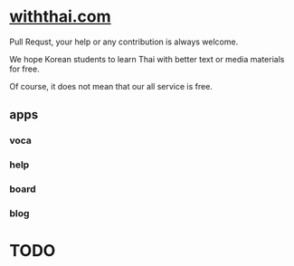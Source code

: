 # [withthai.com](https://www.withthai.com)

Pull Requst, your help or any contribution is always welcome.

We hope Korean students to learn Thai with better text or media materials for free.

Of course, it does not mean that our all service is free.


## apps

### voca

### help

### board

### blog

# TODO
